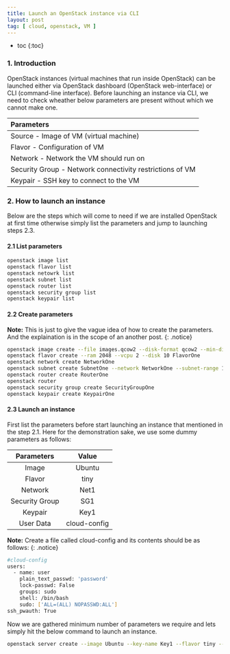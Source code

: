 ```yaml
---
title: Launch an OpenStack instance via CLI
layout: post
tag: [ cloud, openstack, VM ]
---
```


* toc
{:toc}

### 1. Introduction
OpenStack instances (virtual machines that run inside OpenStack) can be launched either via OpenStack dashboard (OpenStack web-interface) or CLI (command-line interface). Before launching an instance via CLI, we need to check wheather below parameters are present without which we cannot make one.

| Parameters |
|:-----------|
| Source - Image of VM (virtual machine) |
| Flavor - Configuration of VM |
| Network - Network the VM should run on |
| Security Group - Network connectivity restrictions of VM |
| Keypair - SSH key to connect to the VM |

### 2. How to launch an instance

Below are the steps which will come to need if we are installed OpenStack at first time otherwise simply list the parameters and jump to launching steps 2.3.

#### 2.1 List parameters

``` bash
openstack image list
openstack flavor list
openstack netowrk list
openstack subnet list
openstack router list
openstack security group list
openstack keypair list
```

#### 2.2 Create parameters

**Note:** This is just to give the vague idea of how to create the parameters. And the explaination is in the scope of an another post.
{: .notice}

```bash
openstack image create --file images.qcow2 --disk-format qcow2 --min-disk 10
openstack flavor create --ram 2048 --vcpu 2 --disk 10 FlavorOne
openstack network create NetworkOne
openstack subnet create SubnetOne --network NetworkOne --subnet-range 192.168.1.0/24
openstack router create RouterOne
openstack router 
openstack security group create SecurityGroupOne
openstack keypair create KeypairOne
```

#### 2.3 Launch an instance

First list the parameters before start launching an instance that mentioned in the step 2.1. Here for the demonstration sake, we use some dummy parameters as follows:

| Parameters     | Value        |
| :------------: | :----------: |
| Image          | Ubuntu       |
| Flavor         | tiny         |
| Network        | Net1         |
| Security Group | SG1          |
| Keypair        | Key1         |
| User Data      | cloud-config |

**Note:** Create a file called cloud-config and its contents should be as follows:
{: .notice}
``` bash
#cloud-config
users:
  - name: user
    plain_text_passwd: 'password'
    lock-passwd: False
    groups: sudo
    shell: /bin/bash
    sudo: ['ALL=(ALL) NOPASSWD:ALL']
ssh_pwauth: True
```

Now we are gathered minimum number of parameters we require and lets simply hit the below command to launch an instance.

```bash
openstack server create --image Ubuntu --key-name Key1 --flavor tiny --nic net-id=Net1 --security-group SG1 --user-data cloud-config
```

<html>
<head>
  <link rel="stylesheet" type="text/css" href="/assets/css/asciinema-player.css" />
</head>
<body>
  <asciinema-player src="/cast/openstack.cast" speed="1" theme="asciinema" poster="data:text/plain,\e[1;37mHow to \e[1;33mlaunch \e[1;37man instance" cols="110" rows="22"></asciinema-player>
  <script src="/assets/js/asciinema-player.min.js"></script>
</body>
</html>

